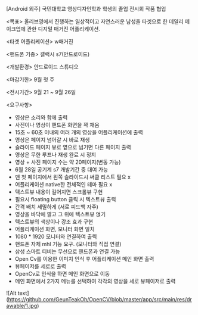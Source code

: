 [Android 외주]
국민대학교 영상디자인학과 학생의 졸업 전시회 작품 협업


<목표>
올리브영에서 진행하는 일상적이고 자연스러운 남성을 타겟으로 한 데일리 메이크업에 관한 디지털 매거진 어플리케이션.

<타겟 어플리케이션> 
w매거진

<핸드폰 기종> 
갤럭시 s7(안드로이드)

<개발환경> 
안드로이드 스튜디오

<마감기한> 
9월 첫 주

<전시기간> 
9월 21 ~ 9월 26일

<요구사항>
-	영상은 소리와 함께 출력
-	사진이나 영상이 핸드폰 화면을 꽉 채움
-	15초 ~ 60초 이내의 여러 개의 영상을 어플리케이션에 출력
-	영상은 페이지 넘어갈 시 바로 재생
-	슬라이드 페이지 뷰로 옆으로 넘기면 다른 페이지 출력
-	영상은 무한 루프나 재생 완료 시 정지
-	영상 + 사진 페이지 수는 약 20페이지(변동 가능)
-	6월 28일 공기계 s7 개발기간 중 대여 가능
-	맨 첫 페이지에서 왼쪽 슬라이드시 써클 리스트 필요 x
-	어플리케이션 native한 전체적인 테마 필요 x 
-	텍스트뷰 내용이 길어지면 스크롤뷰 구현
-	필요시 floating button 클릭 시 텍스트뷰 출력
-	간격 배치 세밀하게 (서로 피드백 자주)
-	영상을 바닥에 깔고 그 위에 텍스트뷰 얹기
-	텍스트뷰의 색상이나 강조 효과 구현
-	어플리케이션 화면, 모니터 화면 일치
-	1080 * 1920 모니터와 연결하여 출력
-	핸드폰 자체 mhl 기능 요구. (모니터와 직접 연결)
-	삼성 스마트 티비는 무선으로 핸드폰과 연결 가능
-	Open Cv를 이용한 이미지 인식 후 어플리케이션 메인 화면 출력
-	뷰페이저를 세로로 출력
-	OpenCv로 인식을 하면 메인 화면으로 이동
-	메인 화면에서 2가지 메뉴를 선택하여 각각의 영상을 세로 뷰페이저로 출력

![Alt text] (https://github.com/GeunTeakOh/OpenCV/blob/master/app/src/main/res/drawable/1.jpg)

